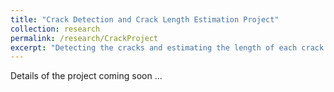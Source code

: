 ```yaml
---
title: "Crack Detection and Crack Length Estimation Project"
collection: research
permalink: /research/CrackProject
excerpt: "Detecting the cracks and estimating the length of each crack based on data from digital images"
---
```


Details of the project coming soon ...
